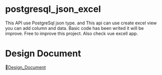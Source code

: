 # postgresql_json_excel

This API use PostgreSql json type. and This api can use create excel view you can add column and data. Basic code has been writed it will be improve. Free to improve this project. Also check vue excell app.


# Design Document

:open_book:[Design_Document](design.md)